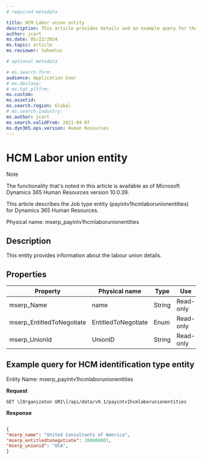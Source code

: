```yaml
---
# required metadata

title: HCM Labor union entity
description: This article provides details and an example query for the HCM Labor union entity in Microsoft Dynamics 365 Human Resources.
author: jcart
ms.date: 05/22/2024
ms.topic: article
ms.reviewer: twheeloc

# optional metadata

# ms.search.form: 
audience: Application User
# ms.devlang: 
# ms.tgt_pltfrm: 
ms.custom: 
ms.assetid: 
ms.search.region: Global
# ms.search.industry: 
ms.author: jcart
ms.search.validFrom: 2021-04-07
ms.dyn365.ops.version: Human Resources
---
```


# HCM Labor union entity

> [!NOTE]
> The functionality that's noted in this article is available as of Microsoft Dynamics 365 Human Resources version 10.0.39.

This article describes the Job type entity (payintv1hcmlaborunionentities) for Dynamics 365 Human Resources.

Physical name: mserp_payintv1hcmlaborunionentities

## Description

This entity provides information about the labour union details.

## Properties

| Property | Physical name | Type | Use |
|---|---|---|---|
| mserp_Name |name|String | Read-only |
| mserp_EntitledToNegotiate|EntitledToNegotiate|Enum | Read-only |
| mserp_UnionId|UnionID|String | Read-only |

## Example query for HCM identification type entity

Entity Name: mserp_payintv1hcmlaborunionentities

**Request**

```HTTP
GET \[Organizaton URI\]/api/data/v9.1/payintv1hcmlaborunionentities
```

**Response**

```JSON

{
"mserp_name": "United Consultants of America",
"mserp_entitledtonegotiate": 200000001,
"mserp_unionid": "UCA",
}
```
